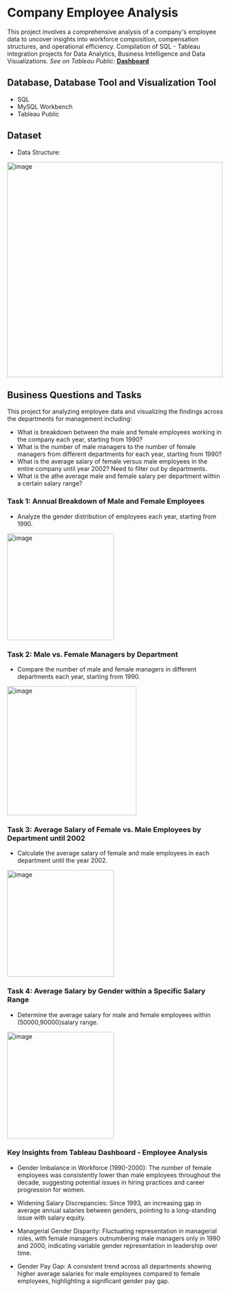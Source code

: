 # Company Employee Analysis
This project involves a comprehensive analysis of a company's employee data to uncover insights into workforce composition, compensation structures, and operational efficiency. 
Compilation of SQL - Tableau integration projects for Data Analytics, Business Intelligence and Data Visualizations.
*See on Tableau Public:* **[Dashboard](https://public.tableau.com/app/profile/jicuomu.de/viz/employeeanalysis_17011747030930/1_1)**<br />
## Database, Database Tool and Visualization Tool
+ SQL
+ MySQL Workbench
+ Tableau Public
## Dataset
- Data Structure:

<img width="500" alt="image" src="https://github.com/Tikii0617/SQL-practice/blob/main/Data%20Structure.png">

## Business Questions and Tasks
 This project for analyzing employee data and visualizing the findings across the departments for management including:<br />
- What is breakdown between the male and female employees working in the company each year, starting from 1990?
- What is the number of male managers to the number of female managers from different departments for each year, starting from 1990?
- What is the average salary of female versus male employees in the entire company until year 2002? Need to filter out by departments.
- What is the athe average male and female salary per department within a certain salary range?

### Task 1: Annual Breakdown of Male and Female Employees
- Analyze the gender distribution of employees each year, starting from 1990.

<img width="248" alt="image" src="https://github.com/Tikii0617/SQL-practice/blob/main/task1.png">
    

### Task 2: Male vs. Female Managers by Department
- Compare the number of male and female managers in different departments each year, starting from 1990.
<img width="300" alt="image" src="https://github.com/Tikii0617/SQL-practice/blob/main/task2.png">

### Task 3: Average Salary of Female vs. Male Employees by Department until 2002
- Calculate the average salary of female and male employees in each department until the year 2002.

<img width="248" alt="image" src="https://github.com/Tikii0617/SQL-practice/blob/main/task3.png">

### Task 4: Average Salary by Gender within a Specific Salary Range
- Determine the average salary for male and female employees within (50000,90000)salary range.

<img width="248" alt="image" src="https://github.com/Tikii0617/SQL-practice/blob/main/task4.png">

  ### Key Insights from Tableau Dashboard - Employee Analysis

  
- Gender Imbalance in Workforce (1990-2000): The number of female employees was consistently lower than male employees throughout the decade, suggesting potential issues in hiring practices and career progression for women.

- Widening Salary Discrepancies: Since 1993, an increasing gap in average annual salaries between genders, pointing to a long-standing issue with salary equity.

- Managerial Gender Disparity: Fluctuating representation in managerial roles, with female managers outnumbering male managers only in 1990 and 2000, indicating variable gender representation in leadership over time.

- Gender Pay Gap: A consistent trend across all departments showing higher average salaries for male employees compared to female employees, highlighting a significant gender pay gap.




